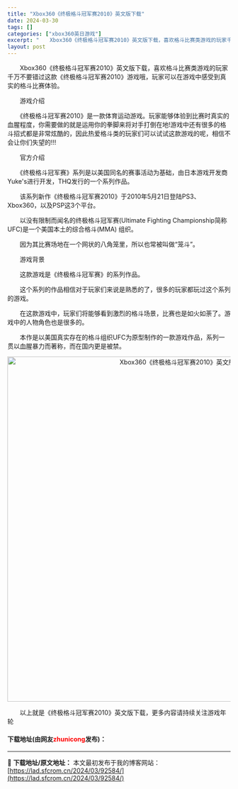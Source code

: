 ```yaml
---
title: "Xbox360《终极格斗冠军赛2010》英文版下载"
date: 2024-03-30
tags: []
categories: ["xbox360英日游戏"]
excerpt: "　　Xbox360《终极格斗冠军赛2010》英文版下载，喜欢格斗比赛类游戏的玩家千万不要错过这款《终极格斗冠军赛2010》游戏哦，玩家可以在游戏中感受到真实的格斗比赛体验。 　　游戏介绍 　　《终极格斗冠军赛2010》是一款体育运动游戏。玩家能够体验到比赛时真实的血腥程度，你需要做的就是运用你的拳脚&hellip;"
layout: post
---
```


 <p>　　Xbox360《终极格斗冠军赛2010》英文版下载，喜欢格斗比赛类游戏的玩家千万不要错过这款《终极格斗冠军赛2010》游戏哦，玩家可以在游戏中感受到真实的格斗比赛体验。</p> <p>　　游戏介绍</p> <p>　　《终极格斗冠军赛2010》是一款体育运动游戏。玩家能够体验到比赛时真实的血腥程度，你需要做的就是运用你的拳脚来将对手打倒在地!游戏中还有很多的格斗招式都是非常炫酷的，因此热爱格斗类的玩家们可以试试这款游戏的呢，相信不会让你们失望的!!!</p> <p>　　官方介绍</p> <p>　　《终极格斗冠军赛》系列是以美国同名的赛事活动为基础，由日本游戏开发商Yuke&#39;s进行开发，THQ发行的一个系列作品。</p> <p>　　该系列新作《终极格斗冠军赛2010》于2010年5月21日登陆PS3、Xbox360，以及PSP这3个平台。</p> <p>　　以没有限制而闻名的终极格斗冠军赛(Ultimate Fighting Championship简称UFC)是一个美国本土的综合格斗(MMA) 组织。</p> <p>　　因为其比赛场地在一个网状的八角笼里，所以也常被叫做&ldquo;笼斗&rdquo;。</p> <p>　　游戏背景</p> <p>　　这款游戏是《终极格斗冠军赛》的系列作品。</p> <p>　　这个系列的作品相信对于玩家们来说是熟悉的了，很多的玩家都玩过这个系列的游戏。</p> <p>　　在这款游戏中，玩家们将能够看到激烈的格斗场景，比赛也是如火如荼了。游戏中的人物角色也是很多的。</p> <p>　　本作是以美国真实存在的格斗组织UFC为原型制作的一款游戏作品，系列一贯以血腥暴力而著称，而在国内更是被禁。</p> <p align="center"><img align="" border="0" src="https://lad.sfcrom.cn/wp-content/uploads/2024/03/20240330_6607d3e7a913c.jpg" width="779" alt="Xbox360《终极格斗冠军赛2010》英文版下载" /></p> <p>　　以上就是《终极格斗冠军赛2010》英文版下载，更多内容请持续关注游戏年轮</p> <p><h4>下载地址(由网友<font color="red">zhunicong</font>发布)：</h4></p> 

---
📖 **下载地址/原文地址：** 本文最初发布于我的博客网站：[https://lad.sfcrom.cn/2024/03/92584/](https://lad.sfcrom.cn/2024/03/92584/)
